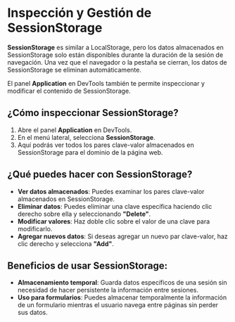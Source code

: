 # Inspección y Gestión de SessionStorage

**SessionStorage** es similar a LocalStorage, pero los datos almacenados en SessionStorage solo están disponibles durante la duración de la sesión de navegación. Una vez que el navegador o la pestaña se cierran, los datos de SessionStorage se eliminan automáticamente.

El panel **Application** en DevTools también te permite inspeccionar y modificar el contenido de SessionStorage.

## ¿Cómo inspeccionar SessionStorage?
1. Abre el panel **Application** en DevTools.
2. En el menú lateral, selecciona **SessionStorage**.
3. Aquí podrás ver todos los pares clave-valor almacenados en SessionStorage para el dominio de la página web.

## ¿Qué puedes hacer con SessionStorage?
- **Ver datos almacenados**: Puedes examinar los pares clave-valor almacenados en SessionStorage.
- **Eliminar datos**: Puedes eliminar una clave específica haciendo clic derecho sobre ella y seleccionando **"Delete"**.
- **Modificar valores**: Haz doble clic sobre el valor de una clave para modificarlo.
- **Agregar nuevos datos**: Si deseas agregar un nuevo par clave-valor, haz clic derecho y selecciona **"Add"**.

## Beneficios de usar SessionStorage:
- **Almacenamiento temporal**: Guarda datos específicos de una sesión sin necesidad de hacer persistente la información entre sesiones.
- **Uso para formularios**: Puedes almacenar temporalmente la información de un formulario mientras el usuario navega entre páginas sin perder sus datos.

